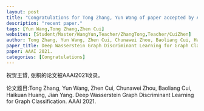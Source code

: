 ```yaml
---
layout: post
title: "Congratulations for Tong Zhang, Yun Wang of paper accepted by AAAI 21!"
description: "recent paper."
tags: [Yun Wang,Tong Zhang,Zhen Cui]
websites: [Student/Master/WangYun,Teacher/ZhangTong,Teacher/CuiZhen]
author: Tong Zhang, Yun Wang, Zhen Cui, Chunawei Zhou, Baoliang Cui, Haikuan Huang, Jian Yang.
paper_title: Deep Wasserstein Graph Discriminant Learning for Graph Classification.
paper: AAAI 2021.
categories: [Congratulations]
---
```

祝贺王贇, 张桐的论文被AAAI2021收录。

论文题目:Tong Zhang, Yun Wang, Zhen Cui, Chunawei Zhou, Baoliang Cui, Haikuan Huang, Jian Yang. Deep Wasserstein Graph Discriminant Learning for Graph Classification. AAAI 2021.


